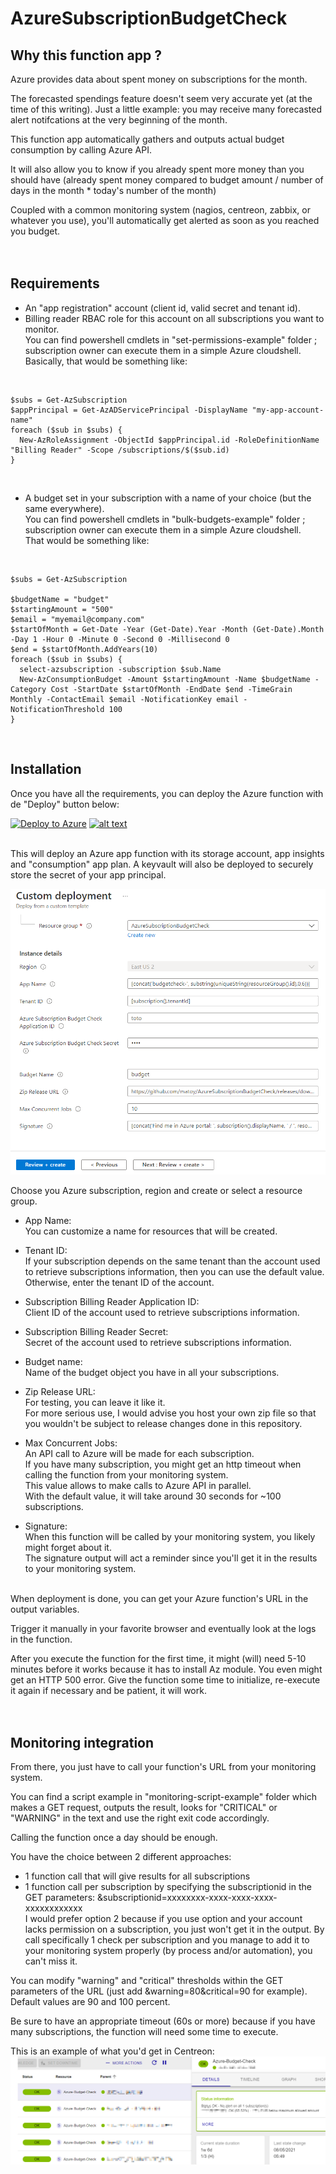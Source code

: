 # AzureSubscriptionBudgetCheck
  
## Why this function app ?
Azure provides data about spent money on subscriptions for the month.  
  
The forecasted spendings feature doesn't seem very accurate yet (at the time of this writing). Just a little example: you may receive many forecasted alert notifcations at the very beginning of the month.  
  
This function app automatically gathers and outputs actual budget consumption by calling Azure API.  
  
It will also allow you to know if you already spent more money than you should have (already spent money compared to budget amount / number of days in the month * today's number of the month)  
  
Coupled with a common monitoring system (nagios, centreon, zabbix, or whatever you use), you'll automatically get alerted as soon as you reached you budget.  
</br>
</br>

## Requirements
* An "app registration" account (client id, valid secret and tenant id).  
* Billing reader RBAC role for this account on all subscriptions you want to monitor.  
You can find powershell cmdlets in "set-permissions-example" folder ; subscription owner can execute them in a simple Azure cloudshell.  
Basically, that would be something like:  
</br>

    $subs = Get-AzSubscription
    $appPrincipal = Get-AzADServicePrincipal -DisplayName "my-app-account-name"  
    foreach ($sub in $subs) {
	  New-AzRoleAssignment -ObjectId $appPrincipal.id -RoleDefinitionName "Billing Reader" -Scope /subscriptions/$($sub.id)
    }  
</br>

* A budget set in your subscription with a name of your choice (but the same everywhere).  
You can find powershell cmdlets in "bulk-budgets-example" folder ; subscription owner can execute them in a simple Azure cloudshell.  
That would be something like:  
</br>

    $subs = Get-AzSubscription
	
	$budgetName = "budget"
	$startingAmount = "500"
    $email = "myemail@company.com"
    $startOfMonth = Get-Date -Year (Get-Date).Year -Month (Get-Date).Month -Day 1 -Hour 0 -Minute 0 -Second 0 -Millisecond 0
	$end = $startOfMonth.AddYears(10)
    foreach ($sub in $subs) {
      select-azsubscription -subscription $sub.Name
	  New-AzConsumptionBudget -Amount $startingAmount -Name $budgetName -Category Cost -StartDate $startOfMonth -EndDate $end -TimeGrain Monthly -ContactEmail $email -NotificationKey email -NotificationThreshold 100
    }
</br>

## Installation
Once you have all the requirements, you can deploy the Azure function with de "Deploy" button below:  
  
[![Deploy to Azure](https://aka.ms/deploytoazurebutton)](https://portal.azure.com/#create/Microsoft.Template/uri/https%3A%2F%2Fraw.githubusercontent.com%2Fmatoy%2FAzureSubscriptionBudgetCheck%2Fmain%2Farm-template%2FAzureSubscriptionBudgetCheck.json) [![alt text](http://armviz.io/visualizebutton.png)](http://armviz.io/#/?load=https://raw.githubusercontent.com/matoy/AzureSubscriptionBudgetCheck/main/arm-template/AzureSubscriptionBudgetCheck.json)  
  
</br>
This will deploy an Azure app function with its storage account, app insights and "consumption" app plan.  
A keyvault will also be deployed to securely store the secret of your app principal.  
  
![alt text](https://github.com/matoy/AzureSubscriptionBudgetCheck/blob/main/img/screenshot1.png?raw=true)  
  
Choose you Azure subscription, region and create or select a resource group.  
  
* App Name:  
You can customize a name for resources that will be created.  
  
* Tenant ID:  
If your subscription depends on the same tenant than the account used to retrieve subscriptions information, then you can use the default value.  
Otherwise, enter the tenant ID of the account.  
  
* Subscription Billing Reader Application ID:  
Client ID of the account used to retrieve subscriptions information.  
  
* Subscription Billing Reader Secret:  
Secret of the account used to retrieve subscriptions information.  
  
* Budget name:  
Name of the budget object you have in all your subscriptions.  
  
* Zip Release URL:  
For testing, you can leave it like it.  
For more serious use, I would advise you host your own zip file so that you wouldn't be subject to release changes done in this repository.  
  
* Max Concurrent Jobs:  
An API call to Azure will be made for each subscription.  
If you have many subscription, you might get an http timeout when calling the function from your monitoring system.  
This value allows to make <value> calls to Azure API in parallel.  
With the default value, it will take around 30 seconds for ~100 subscriptions.  
  
* Signature:  
When this function will be called by your monitoring system, you likely might forget about it.  
The signature output will act a reminder since you'll get it in the results to your monitoring system.  
  
</br>
When deployment is done, you can get your Azure function's URL in the output variables.  
  
Trigger it manually in your favorite browser and eventually look at the logs in the function.  
  
After you execute the function for the first time, it might (will) need 5-10 minutes before it works because it has to install Az module. You even might get an HTTP 500 error. Give the function some time to initialize, re-execute it again if necessary and be patient, it will work.  
</br>
</br>

## Monitoring integration  
From there, you just have to call your function's URL from your monitoring system.  
  
You can find a script example in "monitoring-script-example" folder which makes a GET request, outputs the result, looks for "CRITICAL" or "WARNING" in the text and use the right exit code accordingly.  
  
Calling the function once a day should be enough.  
  
You have the choice between 2 different approaches:  
* 1 function call that will give results for all subscriptions  
* 1 function call per subscription by specifying the subscriptionid in the GET parameters: &subscriptionid=xxxxxxxx-xxxx-xxxx-xxxx-xxxxxxxxxxxx  
I would prefer option 2 because if you use option and your account lacks permission on a subscription, you just won't get it in the output. By call specifically 1 check per subscription and you manage to add it to your monitoring system properly (by process and/or automation), you can't miss it.  
  
You can modify "warning" and "critical" thresholds within the GET parameters of the URL (just add &warning=80&critical=90 for example).  
Default values are 90 and 100 percent.  
  
Be sure to have an appropriate timeout (60s or more) because if you have many subscriptions, the function will need some time to execute.  
  
This is an example of what you'd get in Centreon:  
![alt text](https://github.com/matoy/AzureSubscriptionBudgetCheck/blob/main/img/screenshot2.png?raw=true)  
  
